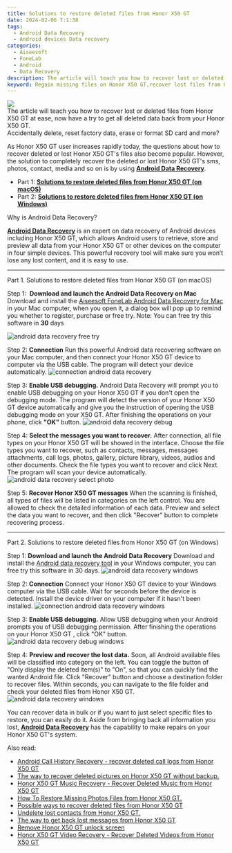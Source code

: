```yaml
---
title: Solutions to restore deleted files from Honor X50 GT
date: 2024-02-06 7:1:38
tags: 
  - Android Data Recovery
  - Android devices Data recovery
categories: 
  - Aiseesoft
  - FoneLab
  - Android
  - Data Recovery
description: The article will teach you how to recover lost or deleted files from Honor X50 GT at ease, now have a try to get all deleted data back from your Honor X50 GT.
keyword: Regain missing files on Honor X50 GT,recover lost files from Honor X50 GT,Honor X50 GT files lost,undelete data from Honor X50 GT,retrieve deleted files Honor X50 GT,Honor X50 GT data disappear,Honor X50 GT data deleted itself,restore data when deleted in Honor X50 GT,Honor X50 GT data recovery software,Honor X50 GT all data delete,get back deleted data from Honor X50 GT android,how to get the data back on Honor X50 GT
---
```


<img src="https://img0mobiles.techidaily.com/images/best-assets/devices/honor/honor-x50-gt/4.jpg" class="atpl-imgstyle"  />

<div class="atpl-content atpl-for-fonelab-android recover-data">

<div class="atpl-post-description-part-1">
The article will teach you how to recover lost or deleted files from Honor X50 GT at ease, now have a try to get all deleted data back from your Honor X50 GT.
</div>
<div class="atpl-post-device-model-description">

</div>




<div class="atpl-post-description-part-2">
<div class="tpl-content-sub-paragraph-question">
  Accidentally delete, reset factory data, erase or format SD card and more?
</div>
<div class="tpl-content-sub-paragraph-content">
  <p>
    As Honor X50 GT user increases rapidly today, the questions about how to recover deleted or lost Honor X50 GT's files also become popular. However, the solution to completely recover the deleted or lost Honor X50 GT's sms, photos, contact, media and so on is by using <a href="https://tools.techidaily.com/aiseesoft-android-data-recovery/" target="_blank" rel="noopener"><strong>Android Data Recovery</strong></a>.
  </p>
</div>
</div>


<ul>
  <li>Part 1: <strong><a href="#p1">Solutions to restore deleted files from Honor X50 GT (on macOS)</a></strong></li>
  <li>Part 2: <strong><a href="#p2">Solutions to restore deleted files from Honor X50 GT (on Windows)</a></strong></li>
</ul>


<div class="atpl-post-description-part-3">
<div class="tpl-content-sub-paragraph-question">
    Why is Android Data Recovery?
</div>
<div class="tpl-content-sub-paragraph-content">
  <p>
    <a href="https://tools.techidaily.com/aiseesoft-android-data-recovery/" target="_blank" rel="noopener"><strong>Android Data Recovery</strong></a> is an expert on data recovery of Android devices including Honor X50 GT, which allows Android users to retrieve, store and preview all data from your Honor X50 GT or other devices on the computer in four simple devices. This powerful recovery tool will make sure you won’t lose any lost content, and it is easy to use.
  </p>
</div>
</div>


<!-- Part 1 -->
<a id="p1" name="p1" ></a><hr>

<div>
  <span class="atpl-step-part-style">Part 1. Solutions to restore deleted files from Honor X50 GT (on macOS)</span>
</div>  

<span class="atpl-stepstyle-a"><span>Step 1: </span></span> <strong>Download and launch the Android Data Recovery on Mac</strong>
Download and install the <a href="https://tools.techidaily.com/aiseesoft-android-data-recovery-for-mac/" target="_blank" rel="noopener">Aiseesoft FoneLab Android Data Recovery for Mac</a> in your Mac computer, when you open it, a dialog box will pop up to remind you whether to register, purchase or free try.
Note: You can free try this software in <strong>30</strong> days

<img src="https://tools.techidaily.com/images/apps/aiseesoft/android-data-recovery/mac-free-try.png" class="atpl-imgstyle" alt="android data recovery free try" />

<span class="atpl-stepstyle-a"><span>Step 2: </span></span> <strong>Connection</strong>
Run this powerful Android data recovering software on your Mac computer, and then connect your Honor X50 GT device to computer via the USB cable. The program will detect your device automatically.
<img src="https://tools.techidaily.com/images/apps/aiseesoft/android-data-recovery/mac-connection-interface.jpg" class="atpl-imgstyle" alt="connection android data recovery" />

<span class="atpl-stepstyle-a"><span>Step 3: </span></span> <strong>Enable USB debugging.</strong>
Android Data Recovery will prompt you to enable USB debugging on your Honor X50 GT  if you don't open the debugging mode. The program will detect the version of your Honor X50 GT device automatically and give you the instruction of opening the USB debugging mode on your X50 GT. After finishing the operations on your phone, click <strong>"OK"</strong> button.
<img src="https://tools.techidaily.com/images/apps/aiseesoft/android-data-recovery/mac-android-usb-debug.jpg"  class="atpl-imgstyle" alt="android data recovery debug" />

<span class="atpl-stepstyle-a"><span>Step 4: </span></span> <strong>Select the messages you want to recover.</strong>
After connection, all file types on your Honor X50 GT will be showed in the interface. Choose the file types you want to recover, such as contacts, messages, messages attachments, call logs, photos, gallery, picture library, videos, audios and other documents. Check the file types you want to recover and click Next. The program will scan your device automatically.
<img src="https://tools.techidaily.com/images/apps/aiseesoft/android-data-recovery/mac-choose-type-photos.jpg" class="atpl-imgstyle" alt="android data recovery select photo" />

<span class="atpl-stepstyle-a"><span>Step 5: </span></span> <strong>Recover Honor X50 GT messages</strong>
When the scanning is finished, all types of files will be listed in categories on the left control. You are allowed to check the detailed information of each data. Preview and select the data you want to recover, and then click "Recover" button to complete recovering process.


<a id="p2" name="p2"></a><hr>

<!-- Part 2 -->
<div>
  <span class="atpl-step-part-style">Part 2. Solutions to restore deleted files from Honor X50 GT (on Windows)</span>
</div>

<span class="atpl-stepstyle-a"><span>Step 1: </span></span> <strong>Download and launch the Android Data Recovery</strong>
Download and install the <a href="https://tools.techidaily.com/aiseesoft-android-data-recovery-for-win/" target="_blank" rel="noopener">Android data recovery tool</a> in your Windows computer, you can free try this software in 30 days.
<img src="https://tools.techidaily.com/images/apps/aiseesoft/android-data-recovery/win-start-interface.png"  class="atpl-imgstyle" alt="android data recovery windows" />

<span class="atpl-stepstyle-a"><span>Step 2: </span></span> <strong>Connection</strong>
Connect your Honor X50 GT device to your Windows computer via the USB cable. Wait for seconds before the device is detected. Install the device driver on your computer if it hasn't been installed.
<img src="https://tools.techidaily.com/images/apps/aiseesoft/android-data-recovery/win-connection-interface.png" class="atpl-imgstyle" alt="connection android data recovery windows" />

<span class="atpl-stepstyle-a"><span>Step 3: </span></span> <strong>Enable USB debugging.</strong>
Allow USB debugging when your Android prompts you of USB debugging permission. After finishing the operations on your Honor X50 GT , click "OK" button.
<img src="https://tools.techidaily.com/images/apps/aiseesoft/android-data-recovery/win-android-usb-debug.png" class="atpl-imgstyle" alt="android data recovery debug windows" />

<span class="atpl-stepstyle-a"><span>Step 4: </span></span> <strong>Preview and recover the lost data.</strong>
Soon, all Android available files will be classified into category on the left. You can toggle the button of "Only display the deleted item(s)" to "On", so that you can quickly find the wanted Android file. Click "Recover" button and choose a destination folder to recover files. Within seconds, you can navigate to the file folder and check your deleted files from Honor X50 GT.
<img src="https://tools.techidaily.com/images/apps/aiseesoft/android-data-recovery/win-recover-photos.png" class="atpl-imgstyle" alt="android data recovery windows" />

<div class="atpl-post-description-part-4">
<div class="tpl-content-sub-paragraph-normal">
    <p>
        You can recover data in bulk or if you want to just select specific files to restore, you can easily do it. Aside from bringing back all information you lost, <a href="https://tools.techidaily.com/aiseesoft-android-data-recovery/" target="_blank" rel="noopener"><strong>Android Data Recovery</strong></a> has the capability to make repairs on your Honor X50 GT's system.
    </p>
</div>
</div>


<ins class="adsbygoogle"
     style="display:block"
     data-ad-client="ca-pub-7571918770474297"
     data-ad-slot="8358498916"
     data-ad-format="auto"
     data-full-width-responsive="true"></ins>

<span class="atpl-alsoreadstyle">Also read:</span>
<div><ul>
<li><a href="/android-call-history-recovery-recover-deleted-call-logs-from-honor-x50-gt-by-fonelab-android-recover-call-logs/" target="_blank" rel="noopener"><u>Android Call History Recovery - recover deleted call logs from Honor X50 GT</u></a></li>
<li><a href="/the-way-to-recover-deleted-pictures-on-honor-x50-gt-without-backup-by-fonelab-android-recover-pictures/" target="_blank" rel="noopener"><u>The way to recover deleted pictures on Honor X50 GT without backup.</u></a></li>
<li><a href="/honor-x50-gt-music-recovery-recover-deleted-music-from-honor-x50-gt-by-fonelab-android-recover-music/" target="_blank" rel="noopener"><u>Honor X50 GT Music Recovery - Recover Deleted Music from Honor X50 GT</u></a></li>
<li><a href="/how-to-restore-missing-photos-files-from-honor-x50-gt-by-fonelab-android-recover-photos/" target="_blank" rel="noopener"><u>How To  Restore Missing Photos Files from Honor X50 GT.</u></a></li>
<li><a href="/possible-ways-to-recover-deleted-files-from-honor-x50-gt-by-fonelab-android-recover-data/" target="_blank" rel="noopener"><u>Possible ways to recover deleted files from Honor X50 GT</u></a></li>
<li><a href="/undelete-lost-contacts-from-honor-x50-gt-by-fonelab-android-recover-contacts/" target="_blank" rel="noopener"><u>Undelete lost contacts from Honor X50 GT.</u></a></li>
<li><a href="/the-way-to-get-back-lost-messages-from-honor-x50-gt-by-fonelab-android-recover-messages/" target="_blank" rel="noopener"><u>The way to get back lost messages from Honor X50 GT</u></a></li>
<li><a href="/remove-honor-x50-gt-unlock-screen-by-drfone-android-unlock-android-unlock/" target="_blank" rel="noopener"><u>Remove Honor X50 GT unlock screen</u></a></li>
<li><a href="/honor-x50-gt-video-recovery-recover-deleted-videos-from-honor-x50-gt-by-fonelab-android-recover-video/" target="_blank" rel="noopener"><u>Honor X50 GT Video Recovery - Recover Deleted Videos from Honor X50 GT</u></a></li>
</ul></div>

</div>
